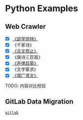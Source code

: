 # Python Examples

## Web Crawler

- [x] [《幼学琼林》](https://so.gushiwen.org/guwen/book_70.aspx)
- [x] 《千家诗》
- [x] [《古文观止》](https://so.gushiwen.org/wenyan/guanzhi.aspx)
- [x] 《唐诗三百首》
- [x] [《声律启蒙》](https://so.gushiwen.org/guwen/book_114.aspx)
- [x] 《文字蒙求》
- [x] [《增广贤文》](https://so.gushiwen.org/guwen/book_69.aspx)

TODO: 内容对比校验

## GitLab Data Migration

[`gitlab`](./gitlab)
